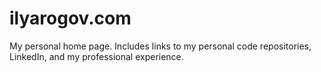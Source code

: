 ﻿# ilyarogov.com
My personal home page. Includes links to my personal code repositories, LinkedIn, and my professional experience.
